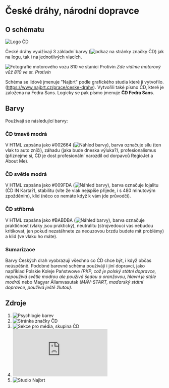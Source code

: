# České dráhy, národní dopravce
## O schématu

![Logo ČD](https://cd.brandcloud.pro/storage/10010/previews/1000x/acbf6d45f38701e280fbaa2bacdf9d63.webp)

České dráhy vyuižívají 3 základní barvy (![odkaz na stránky značky ČD]([https://cd.brandcloud.pro/en/](https://cd.brandcloud.pro/document/47790/104659))) jak na logu, tak i na jednotlivých vlacích.

![Fotografie motorového vozu 810 ve stanici Protivín](https://www.vagonweb.cz/fotogalerie/foto/201202/810575-Protivin.jpg) *Zde vidíme motorový vůž 810 ve st. Protivín*

Schéma se lidově jmenuje "Najbrt" podle grafického studia které jí vytvořilo. (https://www.najbrt.cz/prace/ceske-drahy).
Vytvořili také písmo ČD, které je založena na Fedra Sans. Logicky se pak písmo jmenuje **ČD Fedra Sans**.

## Barvy

Používají se následující barvy:
### ČD tmavě modrá
V HTML zapsána jako #002664 (![Náhled barvy](https://placehold.co/40x15/002664/002664.png)), barva označuje sílu (ten vlak to auto zníčí), záhadu (jaka bude dneska výluka?), profesionalismus (přiznejme si, ČD je dost profesionální narozdíl od dorpavců RegioJet a About Me).
### ČD světle modrá
V HTML zapsána jako #009FDA (![Náhled barvy](https://placehold.co/40x15/009FDA/009FDA.png)), barva označuje lojalitu (ČD IN Karta?), stabilitu (víte že vlak nejspíše přijede, i s 480 minutovým zpožděním), klid (něco co nemáte když k vám jde průvodčí).
### ČD stříbrná
V HTML zapsána jako #BABDBA (![Náhled barvy](https://placehold.co/40x15/BABDBA/BABDBA.png)), barva označuje praktičnost (vlaky jsou praktický), neutralitu (strojvedoucí vas nebudou kritikovat, jen pokud nezatáhnete za neouzovou brzdu budete mít problémy) a klid (ve vlaku ho máte).

### Sumarizace
Barvy Českých drah vyobrazují všechno co ČD chce být, i když občas neúspěšně. Podobné barevné schéma použivájí i jiní dopravci, jako například Polskie Koleje Państwowe *(PKP, což je polský státní dopravce, nepoužívá světle modrou ale použivá šedou a oranžovou, hlavní je stále modrá)* nebo Magyar Államvasutak *(MÁV-START, maďarský státní dopravce, použivá ještě žlutou)*.

## Zdroje

1. ![Psychlogie barev](https://www.scienceofpeople.com/color-psychology/)
2. ![Stránka značky ČD](https://cd.brandcloud.pro/en/)
3. ![Sekce pro média, skupina ČD](https://www.ceskedrahy.cz/pro-media)
4. ![Fotogalerie vozů ČD stránky VagónWeb](https://www.vagonweb.cz/fotogalerie/CZ/index_CD.php)
5. ![Studio Najbrt](https://www.najbrt.cz/prace) 
